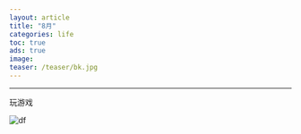 ```yaml
---
layout: article
title: "8月"
categories: life
toc: true
ads: true
image:
teaser: /teaser/bk.jpg
---
```


---

玩游戏

![df](https://github.com/storage201602/storage201602/blob/master/chenyifan2016/_posts/life/2016-08-08-1632life.md/IMG_20160501_163239.jpg?raw=true)

